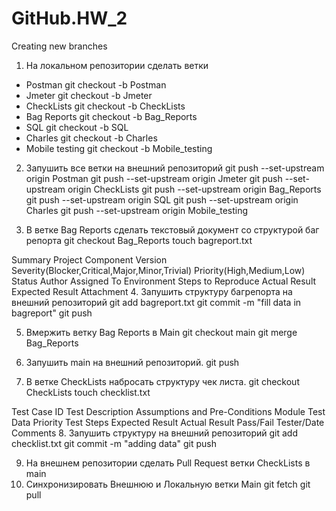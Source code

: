 # GitHub.HW_2
Creating new branches

1. На локальном репозитории сделать ветки
- Postman  git checkout -b Postman
- Jmeter  git checkout -b Jmeter
- CheckLists  git checkout -b CheckLists
- Bag Reports  git checkout -b Bag_Reports
- SQL  git checkout -b SQL
- Charles git checkout -b Charles
- Mobile testing  git checkout -b Mobile_testing

2.  Запушить все ветки на внешний репозиторий
 git push --set-upstream origin Postman
 git push --set-upstream origin Jmeter
 git push --set-upstream origin CheckLists
 git push --set-upstream origin Bag_Reports
 git push --set-upstream origin SQL
 git push --set-upstream origin Charles
 git push --set-upstream origin Mobile_testing

3. В ветке Bag Reports сделать текстовый документ со структурой баг репорта
git checkout Bag_Reports
touch bagreport.txt

Summary
Project
Component
Version
Severity(Blocker,Critical,Major,Minor,Trivial)
Priority(High,Medium,Low)
Status
Author
Assigned To
Environment
Steps to Reproduce
Actual Result
Expected Result
Attachment
4. Запушить структуру багрепорта на внешний репозиторий
 git add bagreport.txt
 git commit -m "fill data in bagreport"
 git push

5. Вмержить ветку Bag Reports в Main
 git checkout main
 git merge Bag_Reports

6. Запушить main на внешний репозиторий.
git push
7. В ветке CheckLists набросать структуру чек листа.
 git checkout CheckLists
 touch checklist.txt
  
 Test Case ID
 Test Description
 Assumptions and Pre-Conditions
 Module
 Test Data
 Priority
 Test Steps
 Expected Result
 Actual Result
 Pass/Fail
 Tester/Date
 Comments
8. Запушить структуру на внешний репозиторий
 git add checklist.txt
 git commit -m "adding data"
 git push

9. На внешнем репозитории сделать Pull Request ветки CheckLists в main
10. Синхронизировать Внешнюю и Локальную ветки Main 
 git fetch
 git pull